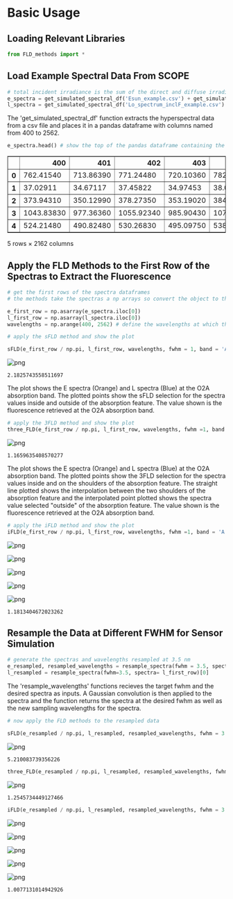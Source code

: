 # Basic Usage

<h2>Loading Relevant Libraries</h2>


```python
from FLD_methods import *
```

<h2>Load Example Spectral Data From SCOPE</h2>


```python
# total incident irradiance is the sum of the direct and diffuse irradiance
e_spectra = get_simulated_spectral_df('Esun_example.csv') + get_simulated_spectral_df('Esky_example.csv')
l_spectra = get_simulated_spectral_df('Lo_spectrum_inclF_example.csv')
```

The 'get_simulated_spectral_df' function extracts the hyperspectral data from a csv file and places it in a pandas dataframe with columns named from 400 to 2562.


```python
e_spectra.head() # show the top of the pandas dataframe containing the E_spectra
```




<div>
<style scoped>
    .dataframe tbody tr th:only-of-type {
        vertical-align: middle;
    }

    .dataframe tbody tr th {
        vertical-align: top;
    }

    .dataframe thead th {
        text-align: right;
    }
</style>
<table border="1" class="dataframe">
  <thead>
    <tr style="text-align: right;">
      <th></th>
      <th>400</th>
      <th>401</th>
      <th>402</th>
      <th>403</th>
      <th>404</th>
      <th>405</th>
      <th>406</th>
      <th>407</th>
      <th>408</th>
      <th>409</th>
      <th>...</th>
      <th>2552</th>
      <th>2553</th>
      <th>2554</th>
      <th>2555</th>
      <th>2556</th>
      <th>2557</th>
      <th>2558</th>
      <th>2559</th>
      <th>2560</th>
      <th>2561</th>
    </tr>
  </thead>
  <tbody>
    <tr>
      <th>0</th>
      <td>762.41540</td>
      <td>713.86390</td>
      <td>771.24480</td>
      <td>720.10360</td>
      <td>782.96950</td>
      <td>697.56130</td>
      <td>686.79500</td>
      <td>710.25660</td>
      <td>727.46720</td>
      <td>802.01720</td>
      <td>...</td>
      <td>1.275431</td>
      <td>1.182825</td>
      <td>1.094863</td>
      <td>1.010975</td>
      <td>0.938320</td>
      <td>0.875757</td>
      <td>0.816150</td>
      <td>0.759049</td>
      <td>0.710475</td>
      <td>0.664150</td>
    </tr>
    <tr>
      <th>1</th>
      <td>37.02911</td>
      <td>34.67117</td>
      <td>37.45822</td>
      <td>34.97453</td>
      <td>38.02803</td>
      <td>33.88001</td>
      <td>33.35728</td>
      <td>34.49697</td>
      <td>35.33306</td>
      <td>38.95416</td>
      <td>...</td>
      <td>1.275200</td>
      <td>1.182610</td>
      <td>1.094665</td>
      <td>1.010793</td>
      <td>0.938149</td>
      <td>0.875598</td>
      <td>0.816003</td>
      <td>0.758913</td>
      <td>0.710346</td>
      <td>0.664030</td>
    </tr>
    <tr>
      <th>2</th>
      <td>373.94310</td>
      <td>350.12990</td>
      <td>378.27350</td>
      <td>353.19020</td>
      <td>384.02420</td>
      <td>342.13400</td>
      <td>336.85360</td>
      <td>348.36090</td>
      <td>356.80240</td>
      <td>393.36730</td>
      <td>...</td>
      <td>1.275032</td>
      <td>1.182454</td>
      <td>1.094521</td>
      <td>1.010660</td>
      <td>0.938025</td>
      <td>0.875482</td>
      <td>0.815896</td>
      <td>0.758814</td>
      <td>0.710252</td>
      <td>0.663943</td>
    </tr>
    <tr>
      <th>3</th>
      <td>1043.83830</td>
      <td>977.36360</td>
      <td>1055.92340</td>
      <td>985.90430</td>
      <td>1071.97490</td>
      <td>955.04320</td>
      <td>940.30570</td>
      <td>972.43060</td>
      <td>995.99730</td>
      <td>1098.06980</td>
      <td>...</td>
      <td>1.275389</td>
      <td>1.182785</td>
      <td>1.094827</td>
      <td>1.010941</td>
      <td>0.938288</td>
      <td>0.875728</td>
      <td>0.816123</td>
      <td>0.759024</td>
      <td>0.710451</td>
      <td>0.664128</td>
    </tr>
    <tr>
      <th>4</th>
      <td>524.21480</td>
      <td>490.82480</td>
      <td>530.26830</td>
      <td>495.09750</td>
      <td>538.31060</td>
      <td>479.58540</td>
      <td>472.18230</td>
      <td>488.30830</td>
      <td>500.13920</td>
      <td>551.39160</td>
      <td>...</td>
      <td>1.275198</td>
      <td>1.182608</td>
      <td>1.094663</td>
      <td>1.010791</td>
      <td>0.938147</td>
      <td>0.875597</td>
      <td>0.816001</td>
      <td>0.758912</td>
      <td>0.710345</td>
      <td>0.664029</td>
    </tr>
  </tbody>
</table>
<p>5 rows × 2162 columns</p>
</div>



<h2>Apply the FLD Methods to the First Row of the Spectras to Extract the Fluorescence</h2>


```python
# get the first rows of the spectra dataframes
# the methods take the spectras a np arrays so convert the object to this type

e_first_row = np.asarray(e_spectra.iloc[0])
l_first_row = np.asarray(l_spectra.iloc[0])
wavelengths = np.arange(400, 2562) # define the wavelengths at which the spectras were sampled
```


```python
# apply the sFLD method and show the plot

sFLD(e_first_row / np.pi, l_first_row, wavelengths, fwhm = 1, band = 'A', plot = True)
```


    
![png](output_9_0.png)
    





    2.1825743558511697



The plot shows the E spectra (Orange) and L spectra (Blue) at the O2A absorption band. The plotted points show the sFLD selection for the spectra values inside and outside of the absorption feature. The value shown is the fluorescence retrieved at the O2A absorption band.


```python
# apply the 3FLD method and show the plot
three_FLD(e_first_row / np.pi, l_first_row, wavelengths, fwhm =1, band = 'A', plot = True)
```


    
![png](output_11_0.png)
    





    1.1659635408570277



The plot shows the E spectra (Orange) and L spectra (Blue) at the O2A absorption band. The plotted points show the 3FLD selection for the spectra values inside and on the shoulders of the absorption feature. The straight line plotted shows the interpolation between the two shoulders of the absorption feature and the interpolated point plotted shows the spectra value selected "outside" of the absorption feature. The value shown is the fluorescence retrieved at the O2A absorption band.


```python
# apply the iFLD method and show the plot
iFLD(e_first_row / np.pi, l_first_row, wavelengths, fwhm =1, band = 'A', plot = True)
```


    
![png](output_13_0.png)
    



    
![png](output_13_1.png)
    



    
![png](output_13_2.png)
    



    
![png](output_13_3.png)
    



    
![png](output_13_4.png)
    





    1.1813404672023262



<h2>Resample the Data at Different FWHM for Sensor Simulation</h2>


```python
# generate the spectras and wavelengths resampled at 3.5 nm
e_resampled, resampled_wavelengths = resample_spectra(fwhm = 3.5, spectra = e_first_row)
l_resampled = resample_spectra(fwhm=3.5, spectra= l_first_row)[0]
```

The 'resample_wavelengths' functions recieves the target fwhm and the desired spectra as inputs. A Gaussian convolution is then applied to the spectra and the function returns the spectra at the desired fwhm as well as the new sampling wavelengths for the spectra.


```python
# now apply the FLD methods to the resampled data

sFLD(e_resampled / np.pi, l_resampled, resampled_wavelengths, fwhm = 3.5, band = 'A', plot = True)
```


    
![png](output_17_0.png)
    





    5.210083739356226




```python
three_FLD(e_resampled / np.pi, l_resampled, resampled_wavelengths, fwhm = 3.5, band = 'A', plot = True)
```


    
![png](output_18_0.png)
    





    1.2545734449127466




```python
iFLD(e_resampled / np.pi, l_resampled, resampled_wavelengths, fwhm = 3.5, band = 'A', plot = True)
```


    
![png](output_19_0.png)
    



    
![png](output_19_1.png)
    



    
![png](output_19_2.png)
    



    
![png](output_19_3.png)
    



    
![png](output_19_4.png)
    





    1.0077131014942926




```python

```
